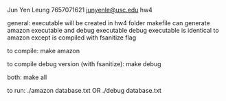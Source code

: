 Jun Yen Leung
7657071621
junyenle@usc.edu
hw4

general:
executable will be created in hw4 folder
makefile can generate amazon executable and debug executable
debug executable is identical to amazon except is compiled with fsanitize flag

to compile:
make amazon

to compile debug version (with fsanitize):
make debug

both: 
make all

to run:
./amazon database.txt OR ./debug database.txt